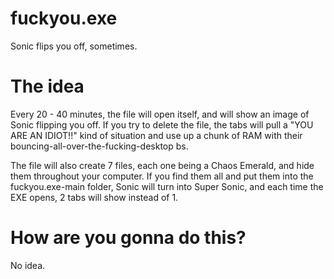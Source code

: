 # fuckyou.exe
Sonic flips you off, sometimes.

# The idea
Every 20 - 40 minutes, the file will open itself, and will show an image of Sonic flipping you off.
If you try to delete the file, the tabs will pull a "YOU ARE AN IDIOT!!" kind of situation and use up a chunk of RAM with their bouncing-all-over-the-fucking-desktop bs. 

The file will also create 7 files, each one being a Chaos Emerald, and hide them throughout your computer. If you find them all and put them into the fuckyou.exe-main folder, Sonic will turn into Super Sonic, and each time the EXE opens, 2 tabs will show instead of 1. 

# How are you gonna do this? 
No idea.

